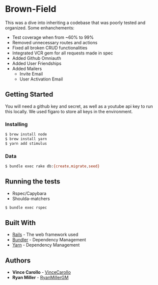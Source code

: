# Brown-Field

This was a dive into inheriting a codebase that was poorly tested and organized. Some enhanchements:
- Test coverage when from ~60% to 99%
- Removed unnecessary routes and actions
- Fixed all broken CRUD functionalities
- Integrated VCR gem for all requests made in spec
- Added Github Omniauth
- Added User Friendships
- Added Mailers
  - Invite Email
  - User Activation Email

## Getting Started

You will need a github key and secret, as well as a youtube api key to run this locally. We used figaro to store all keys in the environment.

### Installing

```bash
$ brew install node
$ brew install yarn
$ yarn add stimulus
```

### Data

```bash
$ bundle exec rake db:{create,migrate,seed}
```

## Running the tests

- Rspec/Capybara
- Shoulda-matchers

```bash
$ bundle exec rspec
```

## Built With

* [Rails](https://rubyonrails.org/) - The web framework used
* [Bundler](https://bundler.io/) - Dependency Management
* [Yarn](https://yarnpkg.com/en/) - Dependency Management

## Authors

* **Vince Carollo** - [VinceCarollo](https://github.com/vincecarollo)
* **Ryan Miller** - [RyanMillerGM](https://github.com/ryanmillergm)
